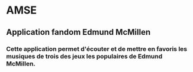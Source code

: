 # AMSE

## Application fandom Edmund McMillen

### Cette application permet d'écouter et de mettre en favoris les musiques de trois des jeux les populaires de Edmund McMillen.
